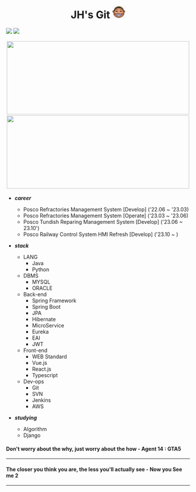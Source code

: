 


<div align="center">
  <h1>
    <span>JH's Git </span>
    <img src="https://raw.githubusercontent.com/saintgray/saintgray/main/peep.png" width=35 height=35">
  </h1>
</div>
 <a href=https://mail.google.com/mail/u/0/?ogbl#inbox/ target="_blank"><img src="https://img.shields.io/badge/Gmail-EA4335? style=plastic&logo=Gmail&logoColor=white"/></a>  
 <a href=https://www.instagram.com/jonghyun2023/ target="_blank"><img src="https://img.shields.io/badge/Instagram-E4405F? style=plastic&logo=Instagram&logoColor=white"/></a>
 <br><br>

<div align="center">
  <img src="http://mazassumnida.wtf/api/v2/generate_badge?boj=saintgray" width=500px height= 200px>
  <img src="https://github-readme-stats.vercel.app/api?username=saintgray" width=500px height= 200px>
</div>

- ***career***                                                                          
  - Posco Refractories Management System [Develop] ('22.06 ~ '23.03)
  - Posco Refractories Management System [Operate] ('23.03 ~ '23.06)
  - Posco Tundish Reparing Management System [Develop] ('23.06 ~ 23.10')
  - Posco Railway Control System HMI Refresh [Develop] ('23.10 ~ )
  
- ***stack***
  - LANG
    - Java
    - Python
  - DBMS
    - MYSQL 
    - ORACLE
  - Back-end
    - Spring Framework 
    - Spring Boot
    - JPA
    - Hibernate
    - MicroService
    - Eureka
    - EAI
    - JWT
  - Front-end
    - WEB Standard
    - Vue.js
    - React.js
    - Typescript
  - Dev-ops
    - Git
    - SVN
    - Jenkins
    - AWS
      
- ***studying***
  - Algorithm
  - Django
    
</div>
<div>
  <h4>Don't worry about the why, just worry about the how - Agent 14 : GTA5</h4>
  <hr>
  <h4>
  The closer you think you are, the less you'll actually see - Now you See me 2
  </h4>
  <hr>
                                                                          

                   





